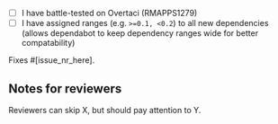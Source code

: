 - [ ] I have battle-tested on Overtaci (RMAPPS1279)
- [ ] I have assigned ranges (e.g. `>=0.1, <0.2`) to all new dependencies (allows dependabot to keep dependency ranges wide for better compatability)

Fixes #[issue_nr_here].

## Notes for reviewers
Reviewers can skip X, but should pay attention to Y.
